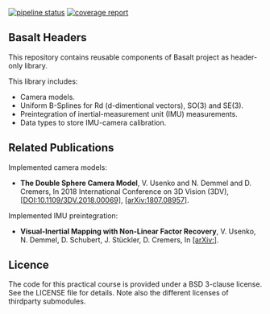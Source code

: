 [![pipeline status](https://gitlab.com/VladyslavUsenko/basalt-headers/badges/master/pipeline.svg)](https://gitlab.com/VladyslavUsenko/basalt-headers/commits/master)
[![coverage report](https://gitlab.com/VladyslavUsenko/basalt-headers/badges/master/coverage.svg)](https://gitlab.com/VladyslavUsenko/basalt-headers/commits/master)

## Basalt Headers
This repository contains reusable components of Basalt project as header-only library.

This library includes:
* Camera models.
* Uniform B-Splines for Rd (d-dimentional vectors), SO(3) and SE(3).
* Preintegration of inertial-measurement unit (IMU) measurements.
* Data types to store IMU-camera calibration.


## Related Publications
Implemented camera models:
* **The Double Sphere Camera Model**, V. Usenko and N. Demmel and D. Cremers, In 2018 International Conference on 3D Vision (3DV), [[DOI:10.1109/3DV.2018.00069]](https://doi.org/10.1109/3DV.2018.00069), [[arXiv:1807.08957]](https://arxiv.org/abs/1807.08957).

Implemented IMU preintegration:
* **Visual-Inertial Mapping with Non-Linear Factor Recovery**, V. Usenko, N. Demmel, D. Schubert, J. Stückler, D. Cremers, In [[arXiv:]](https://arxiv.org/abs/).



## Licence

The code for this practical course is provided under a BSD 3-clause license. See the LICENSE file for details.
Note also the different licenses of thirdparty submodules.